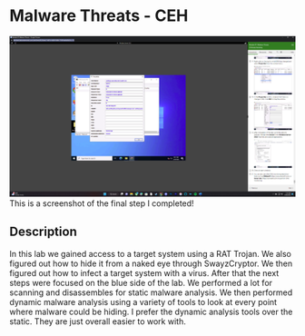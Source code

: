 <h1>Malware Threats - CEH</h1>


![Image Alt](https://github.com/DannyRRios/CEH-Lab-7/blob/714eaa9d696d63aa4e9addb52448da001faf14ee/Lab7-1.png)
This is a screenshot of the final step I completed! 

<h2>Description</h2>
In this lab we gained access to a target system using a RAT Trojan. We also figured out how to hide it from a naked eye through SwayzCryptor. We then figured out how to infect a target system with a virus. After that the next steps were focused on the blue side of the lab. We performed a lot for scanning and disassembles for static malware analysis. We then performed dynamic malware analysis using a variety of tools to look at every point where malware could be hiding. I prefer the dynamic analysis tools over the static. They are just overall easier to work with.
<br />
